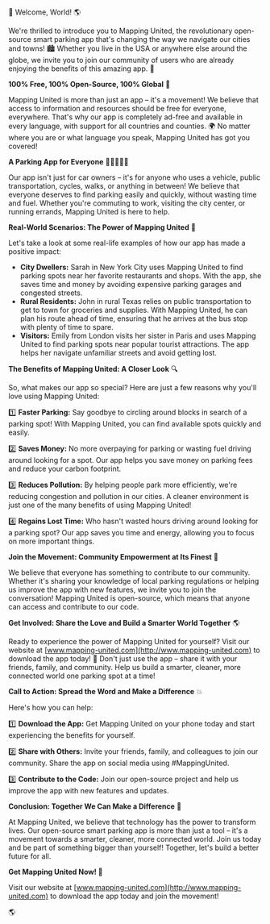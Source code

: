 🚀 Welcome, World! 🌎

We're thrilled to introduce you to Mapping United, the revolutionary open-source smart parking app that's changing the way we navigate our cities and towns! 🏙️ Whether you live in the USA or anywhere else around the globe, we invite you to join our community of users who are already enjoying the benefits of this amazing app. 🌟

**100% Free, 100% Open-Source, 100% Global** 💯

Mapping United is more than just an app – it's a movement! We believe that access to information and resources should be free for everyone, everywhere. That's why our app is completely ad-free and available in every language, with support for all countries and counties. 🌍 No matter where you are or what language you speak, Mapping United has got you covered!

**A Parking App for Everyone** 🚗🚌🚂🚴‍♂️

Our app isn't just for car owners – it's for anyone who uses a vehicle, public transportation, cycles, walks, or anything in between! We believe that everyone deserves to find parking easily and quickly, without wasting time and fuel. Whether you're commuting to work, visiting the city center, or running errands, Mapping United is here to help.

**Real-World Scenarios: The Power of Mapping United** 🌆

Let's take a look at some real-life examples of how our app has made a positive impact:

* **City Dwellers:** Sarah in New York City uses Mapping United to find parking spots near her favorite restaurants and shops. With the app, she saves time and money by avoiding expensive parking garages and congested streets.
* **Rural Residents:** John in rural Texas relies on public transportation to get to town for groceries and supplies. With Mapping United, he can plan his route ahead of time, ensuring that he arrives at the bus stop with plenty of time to spare.
* **Visitors:** Emily from London visits her sister in Paris and uses Mapping United to find parking spots near popular tourist attractions. The app helps her navigate unfamiliar streets and avoid getting lost.

**The Benefits of Mapping United: A Closer Look** 🔍

So, what makes our app so special? Here are just a few reasons why you'll love using Mapping United:

1️⃣ **Faster Parking:** Say goodbye to circling around blocks in search of a parking spot! With Mapping United, you can find available spots quickly and easily.

2️⃣ **Saves Money:** No more overpaying for parking or wasting fuel driving around looking for a spot. Our app helps you save money on parking fees and reduce your carbon footprint.

3️⃣ **Reduces Pollution:** By helping people park more efficiently, we're reducing congestion and pollution in our cities. A cleaner environment is just one of the many benefits of using Mapping United!

4️⃣ **Regains Lost Time:** Who hasn't wasted hours driving around looking for a parking spot? Our app saves you time and energy, allowing you to focus on more important things.

**Join the Movement: Community Empowerment at Its Finest** 🌟

We believe that everyone has something to contribute to our community. Whether it's sharing your knowledge of local parking regulations or helping us improve the app with new features, we invite you to join the conversation! Mapping United is open-source, which means that anyone can access and contribute to our code.

**Get Involved: Share the Love and Build a Smarter World Together** 🌎

Ready to experience the power of Mapping United for yourself? Visit our website at [www.mapping-united.com](http://www.mapping-united.com) to download the app today! 📲 Don't just use the app – share it with your friends, family, and community. Help us build a smarter, cleaner, more connected world one parking spot at a time!

**Call to Action: Spread the Word and Make a Difference** 💥

Here's how you can help:

1️⃣ **Download the App:** Get Mapping United on your phone today and start experiencing the benefits for yourself.

2️⃣ **Share with Others:** Invite your friends, family, and colleagues to join our community. Share the app on social media using #MappingUnited.

3️⃣ **Contribute to the Code:** Join our open-source project and help us improve the app with new features and updates.

**Conclusion: Together We Can Make a Difference** 🌟

At Mapping United, we believe that technology has the power to transform lives. Our open-source smart parking app is more than just a tool – it's a movement towards a smarter, cleaner, more connected world. Join us today and be part of something bigger than yourself! Together, let's build a better future for all.

**Get Mapping United Now! 🚀**

Visit our website at [www.mapping-united.com](http://www.mapping-united.com) to download the app today and join the movement!

🌎